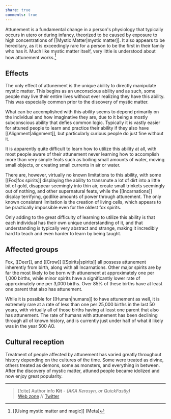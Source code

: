 ```yaml
---
share: true
comments: true
---
```

Attunement is a fundamental change in a person's physiology that typically occurs in utero or during infancy, theorized to be caused by exposure to high concentrations of [[Mystic Matter|mystic matter]]. It also appears to be hereditary, as it is exceedingly rare for a person to be the first in their family who has it. Much like mystic matter itself, very little is understood about how attunement works.[^1]

## Effects

The only effect of attunement is the unique ability to directly manipulate mystic matter. This begins as an unconscious ability and as such, some people may live their entire lives without ever realizing they have this ability. This was especially common prior to the discovery of mystic matter.

What can be accomplished with this ability seems to depend primarily on the individual and how imaginative they are, due to it being a mostly subconscious ability that defies common logic. Typically it is vastly easier for attuned people to learn and practice their ability if they also have [[Alignment|alignment]], but particularly curious people do just fine without it.

It is apparently quite difficult to learn how to utilize this ability at all, with most people aware of their attunement never learning how to accomplish more than very simple feats such as boiling small amounts of water, moving small objects, or creating small currents in air or water.

There are, however, virtually no known limitations to this ability, with some [[Fox|fox spirits]] displaying the ability to transmute a lot of dirt into a little bit of gold, disappear seemingly into thin air, create small trinkets seemingly out of nothing, and other supernatural feats, while the [[Incarnations]] display terrifying, godlike amounts of power through attunement. The only known consistent limitation is the creation of living cells, which appears to be practically impossible even for the oldest fox spirits.

Only adding to the great difficulty of learning to utilize this ability is that each individual has their own unique understanding of it, and that understanding is typically very abstract and strange, making it incredibly hard to teach and even harder to learn by being taught.

## Affected groups

Fox, [[Deer]], and [[Crow]] [[Spirits|spirits]] all possess attunement inherently from birth, along with all Incarnations. Other major spirits are by far the most likely to be born with attunement at approximately one per 1,000 births, while minor spirits have a significantly lower rate of approximately one per 3,000 births. Over 85% of these births have at least one parent that also has attunement.

While it is possible for [[Human|humans]] to have attunement as well, it is extremely rare at a rate of less than one per 25,000 births in the last 50 years, with virtually all of those births having at least one parent that also has attunement. The rate of humans with attunement has been declining through all of known history, and is currently just under half of what it likely was in the year 500 AO.

## Cultural reception

Treatment of people affected by attunement has varied greatly throughout history depending on the cultures of the time. Some were treated as divine, others treated as demons, some as monsters, and everything in between. After the discovery of mystic matter, attuned people became idolized and now enjoy great popularity.

[^1]: [[Using mystic matter and magic]] (Meta)

-----
> [!cite] Author info
> **Kit** - *(AKA Kerosyn, or QuickFastly)*\
> [Web zone](https://kitabe.link) // [Twitter](https://twitter.com/Kerosyn_)